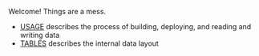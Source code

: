 Welcome! Things are a mess.

- [USAGE](USAGE.md) describes the process of building, deploying, and reading and writing data
- [TABLES](TABLES.md) describes the internal data layout
